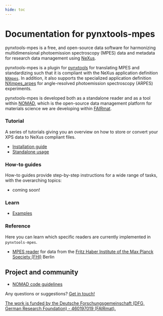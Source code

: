 ```yaml
---
hide: toc
---
```


# Documentation for pynxtools-mpes

pynxtools-mpes is a free, and open-source data software for harmonizing multidimensional photoemission spectroscopy (MPES) data and metadata for research data management using [NeXus](https://www.nexusformat.org/).

pynxtools-mpes is a plugin for [pynxtools](https://github.com/FAIRmat-NFDI/pynxtools) for translating MPES and standardizing such that it is compliant with the NeXus application definition [`NXmpes`](https://fairmat-nfdi.github.io/nexus_definitions/classes/contributed_definitions/NXmpes.html). In addition, it also supports the specialized application definition [NXmpes_arpes](https://fairmat-nfdi.github.io/nexus_definitions/classes/contributed_definitions/NXmpes_arpes.html) for angle-resolved photoemission spectroscopy (ARPES) experiments.

pynxtools-mpes is developed both as a standalone reader and as a tool within [NOMAD](https://nomad-lab.eu/), which is the open-source data management platform for materials science we are developing within [FAIRmat](https://www.fairmat-nfdi.eu/fairmat/).

<div markdown="block" class="home-grid">
<div markdown="block"> 

### Tutorial

A series of tutorials giving you an overview on how to store or convert your XPS data to NeXus compliant files.

- [Installation guide](tutorial/installation.md)
- [Standalone usage](tutorial/standalone.md)

</div>
<div markdown="block">

### How-to guides

How-to guides provide step-by-step instructions for a wide range of tasks, with the overarching topics:

- coming soon!

</div>

<div markdown="block">

### Learn

- [Examples](explanation/examples.md)

</div>
<div markdown="block">

### Reference

Here you can learn which specific readers are currently implemented in `pynxtools-mpes`.

- [MPES reader](reference/mpes.md) for data from the [Fritz Haber Institute of the Max Planck Soeciety (FHI)](https://www.fhi.mpg.de/de) Berlin

</div>
</div>

<h2>Project and community</h2>

- [NOMAD code guidelines](https://nomad-lab.eu/prod/v1/staging/docs/reference/code_guidelines.html) 

Any questions or suggestions? [Get in touch!](https://www.fair-di.eu/fairmat/about-fairmat/team-fairmat)

[The work is funded by the Deutsche Forschungsgemeinschaft (DFG, German Research Foundation) - 460197019 (FAIRmat).](https://gepris.dfg.de/gepris/projekt/460197019?language=en)
